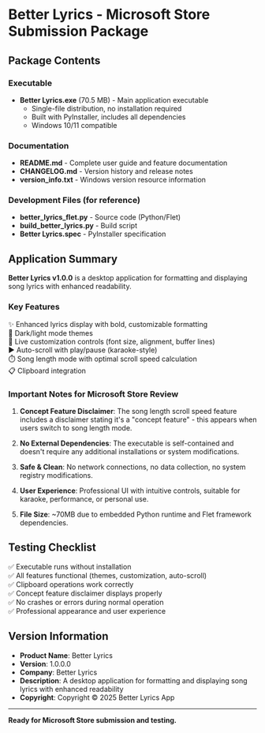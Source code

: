 # Better Lyrics - Microsoft Store Submission Package

## Package Contents

### Executable
- **Better Lyrics.exe** (70.5 MB) - Main application executable
  - Single-file distribution, no installation required
  - Built with PyInstaller, includes all dependencies
  - Windows 10/11 compatible

### Documentation
- **README.md** - Complete user guide and feature documentation
- **CHANGELOG.md** - Version history and release notes
- **version_info.txt** - Windows version resource information

### Development Files (for reference)
- **better_lyrics_flet.py** - Source code (Python/Flet)
- **build_better_lyrics.py** - Build script
- **Better Lyrics.spec** - PyInstaller specification

## Application Summary

**Better Lyrics v1.0.0** is a desktop application for formatting and displaying song lyrics with enhanced readability. 

### Key Features
✨ Enhanced lyrics display with bold, customizable formatting  
🌙 Dark/light mode themes  
📐 Live customization controls (font size, alignment, buffer lines)  
▶️ Auto-scroll with play/pause (karaoke-style)  
⏱️ Song length mode with optimal scroll speed calculation  
📋 Clipboard integration  

### Important Notes for Microsoft Store Review

1. **Concept Feature Disclaimer**: The song length scroll speed feature includes a disclaimer stating it's a "concept feature" - this appears when users switch to song length mode.

2. **No External Dependencies**: The executable is self-contained and doesn't require any additional installations or system modifications.

3. **Safe & Clean**: No network connections, no data collection, no system registry modifications.

4. **User Experience**: Professional UI with intuitive controls, suitable for karaoke, performance, or personal use.

5. **File Size**: ~70MB due to embedded Python runtime and Flet framework dependencies.

## Testing Checklist

✅ Executable runs without installation  
✅ All features functional (themes, customization, auto-scroll)  
✅ Clipboard operations work correctly  
✅ Concept feature disclaimer displays properly  
✅ No crashes or errors during normal operation  
✅ Professional appearance and user experience  

## Version Information
- **Product Name**: Better Lyrics
- **Version**: 1.0.0.0
- **Company**: Better Lyrics
- **Description**: A desktop application for formatting and displaying song lyrics with enhanced readability
- **Copyright**: Copyright © 2025 Better Lyrics App

---

**Ready for Microsoft Store submission and testing.**
